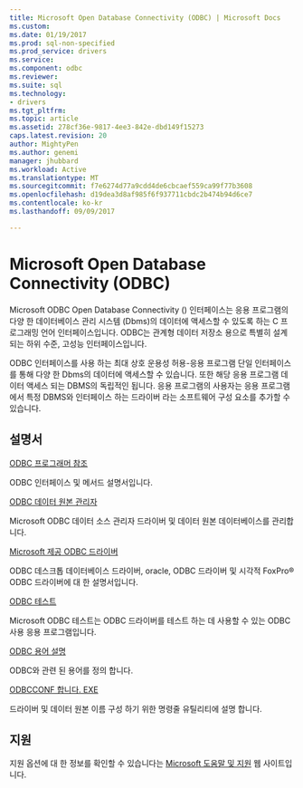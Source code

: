 ```yaml
---
title: Microsoft Open Database Connectivity (ODBC) | Microsoft Docs
ms.custom: 
ms.date: 01/19/2017
ms.prod: sql-non-specified
ms.prod_service: drivers
ms.service: 
ms.component: odbc
ms.reviewer: 
ms.suite: sql
ms.technology:
- drivers
ms.tgt_pltfrm: 
ms.topic: article
ms.assetid: 278cf36e-9817-4ee3-842e-dbd149f15273
caps.latest.revision: 20
author: MightyPen
ms.author: genemi
manager: jhubbard
ms.workload: Active
ms.translationtype: MT
ms.sourcegitcommit: f7e6274d77a9cdd4de6cbcaef559ca99f77b3608
ms.openlocfilehash: d19dea3d8af985f6f937711cbdc2b474b94d6ce7
ms.contentlocale: ko-kr
ms.lasthandoff: 09/09/2017

---
```

# <a name="microsoft-open-database-connectivity-odbc"></a>Microsoft Open Database Connectivity (ODBC)
Microsoft ODBC Open Database Connectivity () 인터페이스는 응용 프로그램의 다양 한 데이터베이스 관리 시스템 (Dbms)의 데이터에 액세스할 수 있도록 하는 C 프로그래밍 언어 인터페이스입니다. ODBC는 관계형 데이터 저장소 용으로 특별히 설계 되는 하위 수준, 고성능 인터페이스입니다.  
  
 ODBC 인터페이스를 사용 하는 최대 상호 운용성 허용-응용 프로그램 단일 인터페이스를 통해 다양 한 Dbms의 데이터에 액세스할 수 있습니다. 또한 해당 응용 프로그램 데이터 액세스 되는 DBMS의 독립적인 됩니다. 응용 프로그램의 사용자는 응용 프로그램에서 특정 DBMS와 인터페이스 하는 드라이버 라는 소프트웨어 구성 요소를 추가할 수 있습니다.  
  
## <a name="documentation"></a>설명서  
 [ODBC 프로그래머 참조](../odbc/reference/odbc-programmer-s-reference.md)  
  
 ODBC 인터페이스 및 메서드 설명서입니다.  
  
 [ODBC 데이터 원본 관리자](../odbc/admin/odbc-data-source-administrator.md)  
  
 Microsoft ODBC 데이터 소스 관리자 드라이버 및 데이터 원본 데이터베이스를 관리합니다.  
  
 [Microsoft 제공 ODBC 드라이버](../odbc/microsoft/microsoft-supplied-odbc-drivers.md)  
  
 ODBC 데스크톱 데이터베이스 드라이버, oracle, ODBC 드라이버 및 시각적 FoxPro® ODBC 드라이버에 대 한 설명서입니다.  
  
 [ODBC 테스트](../odbc/odbc-test.md)  
  
 Microsoft ODBC 테스트는 ODBC 드라이버를 테스트 하는 데 사용할 수 있는 ODBC 사용 응용 프로그램입니다.  
  
 [ODBC 용어 설명](../odbc/odbc-glossary.md)  
  
 ODBC와 관련 된 용어를 정의 합니다.  
  
 [ODBCCONF 합니다. EXE](../odbc/odbcconf-exe.md)  
  
 드라이버 및 데이터 원본 이름 구성 하기 위한 명령줄 유틸리티에 설명 합니다.  
  
## <a name="support"></a>지원  
 지원 옵션에 대 한 정보를 확인할 수 있습니다는 [Microsoft 도움말 및 지원](http://go.microsoft.com/fwlink?linkid=5521) 웹 사이트입니다.

